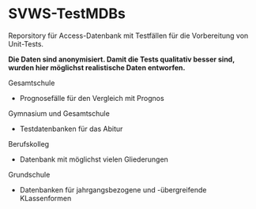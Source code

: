 # SVWS-TestMDBs
Reporsitory für Access-Datenbank mit Testfällen für die Vorbereitung von Unit-Tests.

**Die Daten sind anonymisiert. Damit die Tests qualitativ besser sind, wurden hier möglichst realistische Daten entworfen.**


Gesamtschule
* Prognosefälle für den Vergleich mit Prognos

Gymnasium und Gesamtschule
* Testdatenbanken für das Abitur

Berufskolleg
* Datenbank mit möglichst vielen Gliederungen

Grundschule
* Datenbanken für jahrgangsbezogene und -übergreifende KLassenformen

